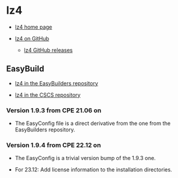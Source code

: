 # lz4

  * [lz4 home page](https://lz4.github.io/lz4/)

  * [lz4 on GitHub](https://github.com/lz4/lz4)

      * [lz4 GitHub releases](https://github.com/lz4/lz4/releases)

## EasyBuild

  * [lz4 in the EasyBuilders repository](https://github.com/easybuilders/easybuild-easyconfigs/tree/develop/easybuild/easyconfigs/l/lz4)

  * [lz4 in the CSCS repository](https://github.com/eth-cscs/production/tree/master/easybuild/easyconfigs/l/lz4)


### Version 1.9.3 from CPE 21.06 on

  * The EasyConfig file is a direct derivative from the one from the EasyBuilders repository.


### Version 1.9.4 from CPE 22.12 on

  * The EasyConfig is a trivial version bump of the 1.9.3 one.

  * For 23.12: Add license information to the installation directories.
 